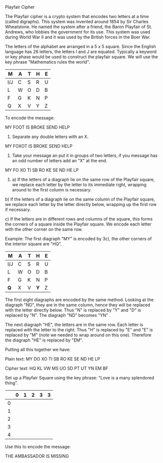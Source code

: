 Playfair Cipher

The Playfair cipher is a crypto system that encodes two letters at a time (called digraphs). This system was invented around 1854 by Sir Charles Wheatstone. He named the system after a friend, the Baron Playfair of St. Andrews, who lobbies the government for its use. This system was used during World War II and it was used by the British forces in the Boer War.

The letters of the alphabet are arranged in a 5 x 5 square. Since the English language has 26 letters, the letters I and J are equated. Typically a keyword or key phase would be used to construct the playfair square. We will use the key phrase "Mathematics rules the world".

| M | A | T | H | E |
| --- | --- | --- | --- | --- |
| I/J | C | S | R | U |
| L | W | O | D | B |
| F | G | K | N | P |
| Q | X | V | Y | Z |

To encode the message:

MY FOOT IS BROKE SEND HELP

1. Separate any double letters with an X.

MY FOXOT IS BROKE SEND HELP

1. Take your message an put it in groups of two letters, if you message has an odd number of letters add an "X" at the end.

MY FO XO TI SB RO KE SE ND HE LP

1. a) If the letters of a diagraph lie on the same row of the Playfair square, we replace each letter by the letter to its immediate right, wrapping around to the first column is necessary.

b) If the letters of a diagraph lie on the same column of the Playfair square, we replace each letter by the letter directly below, wrapping up the first row if necessary.

c) If the letters are in different rows and columns of the square, this forms the corners of a square inside the Playfair square. We encode each letter with the other corner on the same row.

Example: The first diagraph "MY" is encoded by 3c), the other corners of the interior square are "HQ".

| **M** | A | T | **H**| E |
| --- | --- | --- | --- | --- |
| I/J | C | S | R | U |
| L | W | O | D | B |
| F | G | K | N | P |
| **Q** | X | V | **Y** | Z |

The first eight diagraphs are encoded by the same method. Looking at the diagraph "ND", they are in the same column, hence they will be replaced with the letter directly below. Thus "N" is replaced by "Y" and "D" is replaced by "N". The diagraph "ND" becomes "YN" .

The next diagraph "HE", the letters are in the same row. Each letter is replaced with the letter to the right. Thus "H" is replaced by "E" and "E" is replaced by "M" (note we needed to wrap around on this one). Therefore the diagraph "HE" is replaced by "EM".

Putting all this together we have:

Plain text: MY DO XO TI SB RO KE SE ND HE LP

Cipher text: HQ KL VW MS UO SD PT UT YN EM BF

Set up a Playfair Square using the key phrase: "Love is a many splendored thing".

|    |  0  |  1  |  2  |  3  |  3  |
|:--:|:---:|:---:|:---:|:---:|:---:|
| 0  |     |     |     |     |     |
| 1  |     |     |     |     |     |
| 2  |     |     |     |     |     |
| 3  |     |     |     |     |     |
| 4  |     |     |     |     |     |

Use this to encode the message:

THE AMBASSADOR IS MISSING
